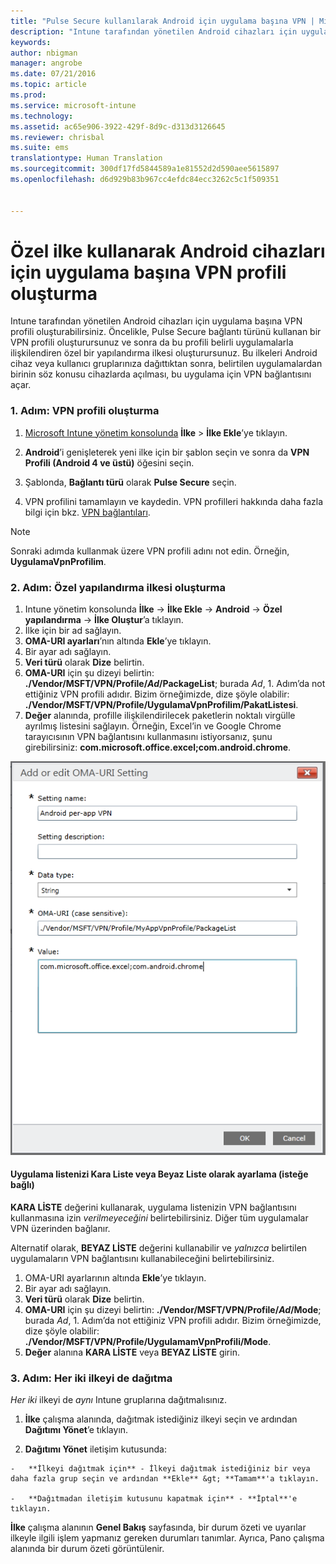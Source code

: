 ```yaml
---
title: "Pulse Secure kullanılarak Android için uygulama başına VPN | Microsoft Intune"
description: "Intune tarafından yönetilen Android cihazları için uygulama başına VPN profili oluşturabilirsiniz."
keywords: 
author: nbigman
manager: angrobe
ms.date: 07/21/2016
ms.topic: article
ms.prod: 
ms.service: microsoft-intune
ms.technology: 
ms.assetid: ac65e906-3922-429f-8d9c-d313d3126645
ms.reviewer: chrisbal
ms.suite: ems
translationtype: Human Translation
ms.sourcegitcommit: 300df17fd5844589a1e81552d2d590aee5615897
ms.openlocfilehash: d6d929b83b967cc4efdc84ecc3262c5c1f509351


---
```


# Özel ilke kullanarak Android cihazları için uygulama başına VPN profili oluşturma

Intune tarafından yönetilen Android cihazları için uygulama başına VPN profili oluşturabilirsiniz. Öncelikle, Pulse Secure bağlantı türünü kullanan bir VPN profili oluşturursunuz ve sonra da bu profili belirli uygulamalarla ilişkilendiren özel bir yapılandırma ilkesi oluşturursunuz. Bu ilkeleri Android cihaz veya kullanıcı gruplarınıza dağıttıktan sonra, belirtilen uygulamalardan birinin söz konusu cihazlarda açılması, bu uygulama için VPN bağlantısını açar.

### 1. Adım: VPN profili oluşturma

1. [Microsoft Intune yönetim konsolunda](https://manage.microsoft.com) **İlke** > **İlke Ekle**’ye tıklayın.
2. **Android**’i genişleterek yeni ilke için bir şablon seçin ve sonra da **VPN Profili (Android 4 ve üstü)** öğesini seçin.

3. Şablonda, **Bağlantı türü** olarak **Pulse Secure** seçin.
4. VPN profilini tamamlayın ve kaydedin. VPN profilleri hakkında daha fazla bilgi için bkz. [VPN bağlantıları](vpn-connections-in-microsoft-intune.md).

> [!NOTE]
Sonraki adımda kullanmak üzere VPN profili adını not edin. Örneğin, **UygulamaVpnProfilim**.

### 2. Adım: Özel yapılandırma ilkesi oluşturma

   1. Intune yönetim konsolunda **İlke** -> **İlke Ekle** -> **Android** -> **Özel yapılandırma** -> **İlke Oluştur**’a tıklayın.
   2. İlke için bir ad sağlayın.
   3. **OMA-URI ayarları**’nın altında **Ekle**’ye tıklayın.
   4. Bir ayar adı sağlayın.
   5. **Veri türü** olarak **Dize** belirtin.
   6. **OMA-URI** için şu dizeyi belirtin: **./Vendor/MSFT/VPN/Profile/*Ad*/PackageList**; burada *Ad*, 1. Adım’da not ettiğiniz VPN profili adıdır. Bizim örneğimizde, dize şöyle olabilir: **./Vendor/MSFT/VPN/Profile/UygulamaVpnProfilim/PakatListesi**.
   7.   **Değer** alanında, profille ilişkilendirilecek paketlerin noktalı virgülle ayrılmış listesini sağlayın.  Örneğin, Excel’in ve Google Chrome tarayıcısının VPN bağlantısını kullanmasını istiyorsanız, şunu girebilirsiniz: **com.microsoft.office.excel;com.android.chrome**.


   ![Örnek Android uygulama başına VPN özel ilkesi](..\media\android_per_app_vpn_oma_uri.png)
#### Uygulama listenizi Kara Liste veya Beyaz Liste olarak ayarlama (isteğe bağlı)
**KARA LİSTE** değerini kullanarak, uygulama listenizin VPN bağlantısını kullanmasına izin *verilmeyeceğini* belirtebilirsiniz.  Diğer tüm uygulamalar VPN üzerinden bağlanır.

Alternatif olarak, **BEYAZ LİSTE** değerini kullanabilir ve *yalnızca* belirtilen uygulamaların VPN bağlantısını kullanabileceğini belirtebilirsiniz.


1.  OMA-URI ayarlarının altında **Ekle**’ye tıklayın.
2.  Bir ayar adı sağlayın.
3.  **Veri türü** olarak **Dize** belirtin.
4.  **OMA-URI** için şu dizeyi belirtin: **./Vendor/MSFT/VPN/Profile/*Ad*/Mode**; burada *Ad*, 1. Adım’da not ettiğiniz VPN profili adıdır. Bizim örneğimizde, dize şöyle olabilir: **./Vendor/MSFT/VPN/Profile/UygulamamVpnProfili/Mode**.
5.  **Değer** alanına **KARA LİSTE** veya **BEYAZ LİSTE** girin.



### 3. Adım: Her iki ilkeyi de dağıtma

*Her iki* ilkeyi de *aynı* Intune gruplarına dağıtmalısınız.

   1.   **İlke** çalışma alanında, dağıtmak istediğiniz ilkeyi seçin ve ardından **Dağıtımı Yönet**’e tıklayın.

2.   **Dağıtımı Yönet** iletişim kutusunda:

    -   **İlkeyi dağıtmak için** - İlkeyi dağıtmak istediğiniz bir veya daha fazla grup seçin ve ardından **Ekle** &gt; **Tamam**'a tıklayın.

    -   **Dağıtmadan iletişim kutusunu kapatmak için** - **İptal**'e tıklayın.

 **İlke** çalışma alanının **Genel Bakış** sayfasında, bir durum özeti ve uyarılar ilkeyle ilgili işlem yapmanız gereken durumları tanımlar. Ayrıca, Pano çalışma alanında bir durum özeti görüntülenir.



<!--HONumber=Jul16_HO4-->


